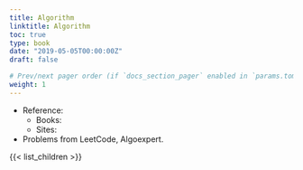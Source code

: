 ```yaml
---
title: Algorithm
linktitle: Algorithm
toc: true
type: book
date: "2019-05-05T00:00:00Z"
draft: false

# Prev/next pager order (if `docs_section_pager` enabled in `params.toml`)
weight: 1
---
```




- Reference:
  - Books:
  - Sites:
- Problems from LeetCode, Algoexpert. 


{{< list_children >}}
